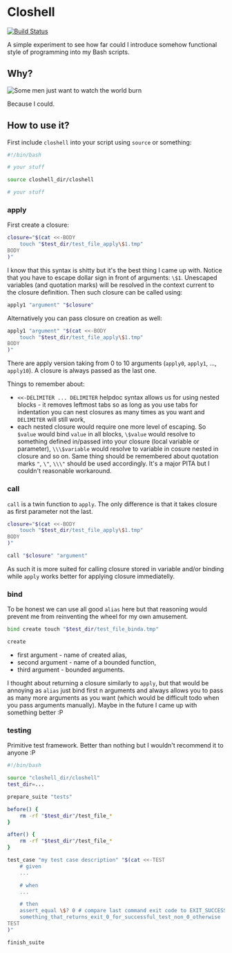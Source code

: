 # Closhell

[![Build Status](https://travis-ci.org/MateuszKubuszok/Closhell.png)](https://travis-ci.org/MateuszKubuszok/Closhell)

A simple experiment to see how far could I introduce somehow functional style of programming into my Bash scripts.

## Why?

![Some men just want to watch the world burn](http://i0.kym-cdn.com/photos/images/original/000/494/455/f31.jpg)

Because I could.

## How to use it?

First include `closhell` into your script using `source` or something:

```bash
#!/bin/bash

# your stuff

source closhell_dir/closhell

# your stuff
```

### apply

First create a closure:

```bash
closure="$(cat <<-BODY
	touch "$test_dir/test_file_apply\$1.tmp"
BODY
)"
```

I know that this syntax is shitty but it's the best thing I came up with. Notice that you have to escape dollar sign in
front of arguments: `\$1`. Unescaped variables (and quotation marks) will be resolved in the context current to
the closure definition. Then such closure can be called using:

```bash
apply1 "argument" "$closure"
```

Alternatively you can pass closure on creation as well:

```bash
apply1 "argument" "$(cat <<-BODY
	touch "$test_dir/test_file_apply\$1.tmp"
BODY
)"
```

There are apply version taking from 0 to 10 arguments (`apply0`, `apply1`, ..., `apply10`). A closure is always passed
as the last one.

Things to remember about:

  * `<<-DELIMITER ... DELIMITER` helpdoc syntax allows us for using nested blocks - it removes leftmost tabs so as long
    as you use tabs for indentation you can nest closures as many times as you want and `DELIMITER` will still work,
  * each nested closure would require one more level of escaping. So `$value` would bind `value` in all blocks,
    `\$value` would resolve to something defined in/passed into your closure (local variable or parameter),
    `\\\$variable` would resolve to variable in cosure nested in closure and so on. Same thing should be remembered
    about quotation marks `"`, `\"`, `\\\"` should be used accordingly. It's a major PITA but I couldn't reasonable
     workaround.

### call

`call` is a twin function to `apply`. The only difference is that it takes closure as first parameter not the last.

```bash
closure="$(cat <<-BODY
	touch "$test_dir/test_file_apply\$1.tmp"
BODY
)"

call "$closure" "argument"
```

As such it is more suited for calling closure stored in variable and/or binding while `apply` works better for applying
closure immediatelly.

### bind

To be honest we can use all good `alias` here but that reasoning would prevent me from reinventing the wheel for my own
amusement.

```bash
bind create touch "$test_dir/test_file_binda.tmp"

create
```

 * first argument - name of created alias,
 * second argument - name of a bounded function,
 * third argument - bounded arguments.

I thought about returning a closure similarly to `apply`, but that would be annoying as `alias` just bind first n
arguments and always allows you to pass as many more arguments as you want (which would be difficult todo when you pass
arguments manually). Maybe in the future I came up with something better :P

### testing

Primitive test framework. Better than nothing but I wouldn't recommend it to anyone :P

```bash
#!/bin/bash

source "closhell_dir/closhell"
test_dir=...

prepare_suite "tests"

before() {
	rm -rf "$test_dir"/test_file_*
}

after() {
	rm -rf "$test_dir"/test_file_*
}

test_case "my test case description" "$(cat <<-TEST
	# given
	...

	# when
	...

	# then
	assert_equal \$? 0 # compare last command exit code to EXIT_SUCCESS
	something_that_returns_exit_0_for_successful_test_non_0_otherwise
TEST
)"

finish_suite
```
